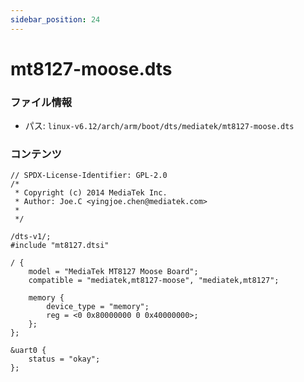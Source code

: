```yaml
---
sidebar_position: 24
---
```

# mt8127-moose.dts

### ファイル情報

- パス: `linux-v6.12/arch/arm/boot/dts/mediatek/mt8127-moose.dts`

### コンテンツ

```dts
// SPDX-License-Identifier: GPL-2.0
/*
 * Copyright (c) 2014 MediaTek Inc.
 * Author: Joe.C <yingjoe.chen@mediatek.com>
 *
 */

/dts-v1/;
#include "mt8127.dtsi"

/ {
	model = "MediaTek MT8127 Moose Board";
	compatible = "mediatek,mt8127-moose", "mediatek,mt8127";

	memory {
		device_type = "memory";
		reg = <0 0x80000000 0 0x40000000>;
	};
};

&uart0 {
	status = "okay";
};

```

